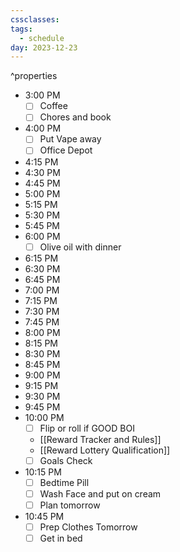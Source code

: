 ```yaml
---
cssclasses: 
tags:
  - schedule
day: 2023-12-23
---
```

^properties
- <span class="green">3:00 PM</span>
	- [ ] Coffee
	- [ ] Chores and book
- <span class="green">4:00 PM</span>
	- [ ] Put Vape away
	- [ ] Office Depot
- <span class="green">4:15 PM</span>
- <span class="green">4:30 PM</span>
- <span class="green">4:45 PM</span>
- <span class="green">5:00 PM</span>
- <span class="green">5:15 PM</span>
- <span class="green">5:30 PM</span>
- <span class="green">5:45 PM</span>
- <span class="green">6:00 PM</span>
	- [ ] Olive oil with dinner
- <span class="green">6:15 PM</span>
- <span class="green">6:30 PM</span>
- <span class="green">6:45 PM</span>
- <span class="green">7:00 PM</span>
- <span class="green">7:15 PM</span>
- <span class="green">7:30 PM</span>
- <span class="green">7:45 PM</span>
- <span class="green">8:00 PM</span>
- <span class="green">8:15 PM</span>
- <span class="green">8:30 PM</span>
- <span class="green">8:45 PM</span>
- <span class="green">9:00 PM</span>
- <span class="green">9:15 PM</span>
- <span class="green">9:30 PM</span>
- <span class="green">9:45 PM</span>
- <span class="green">10:00 PM</span>
	- [ ] Flip or roll if GOOD BOI
	- [[Reward Tracker and Rules]]
	- [[Reward Lottery Qualification]]
	- [ ] Goals Check
- <span class="green">10:15 PM</span>
	- [ ] Bedtime Pill
	- [ ] Wash Face and put on cream
	- [ ] Plan tomorrow
- <span class="green">10:45 PM</span>
	- [ ] Prep Clothes Tomorrow
	- [ ] Get in bed